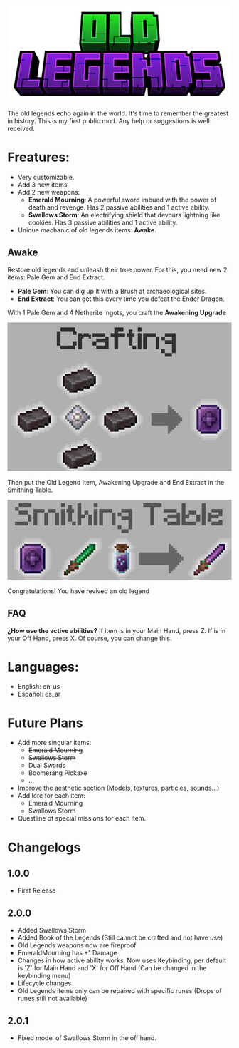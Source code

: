 
![Crafting of Awakening Upgrade](src/main/resources/presentation/old_legends_title.png)

The old legends echo again in the world. It's time to remember the greatest in history.
This is my first public mod. Any help or suggestions is well received.

# Freatures:
- Very customizable. 
- Add 3 new items.
- Add 2 new weapons:
  - **Emerald Mourning**: A powerful sword imbued with the power of death and revenge. Has 2 passive abilities and 1 active ability.
  - **Swallows Storm**: An electrifying shield that devours lightning like cookies. Has 3 passive abilities and 1 active ability.
- Unique mechanic of old legends items: **Awake**. 

## Awake
Restore old legends and unleash their true power. For this, you need new 2 items: Pale Gem and  End Extract.
- **Pale Gem**: You can dig up it with a Brush at archaeological sites.
- **End Extract**: You can get this every time you defeat the Ender Dragon.

With 1 Pale Gem and 4 Netherite Ingots, you craft the **Awakening Upgrade**

![Crafting of Awakening Upgrade](src/main/resources/presentation/awakening_upgrade_crafting.png)

Then put the Old Legend Item, Awakening Upgrade and End Extract in the Smithing Table.

![Awake Old Legend Item](src/main/resources/presentation/awake_smithing_table.png)

Congratulations! You have revived an old legend

## FAQ
**¿How use the active abilities?**
If item is in your Main Hand, press Z. If is in your Off Hand, press X. Of course, you can change this.

# Languages:
- English: en_us
- Español: es_ar

# Future Plans
- Add more singular items:
  - ~~Emerald Mourning~~
  - ~~Swallows Storm~~
  - Dual Swords
  - Boomerang Pickaxe
  - ...
- Improve the aesthetic section (Models, textures, particles, sounds...)
- Add lore for each item:
  - Emerald Mourning
  - Swallows Storm
- Questline of special missions for each item.

# Changelogs
## 1.0.0
* First Release
## 2.0.0
* Added Swallows Storm
* Added Book of the Legends (Still cannot be crafted and not have use)
* Old Legends weapons now are fireproof
* EmeraldMourning has +1 Damage
* Changes in how active ability works. Now uses Keybinding, per default is 'Z' for Main Hand and 'X' for Off Hand (Can be changed in the keybinding menu)
* Lifecycle changes
* Old Legends items only can be repaired with specific runes (Drops of runes still not available)
## 2.0.1
* Fixed model of Swallows Storm in the off hand.